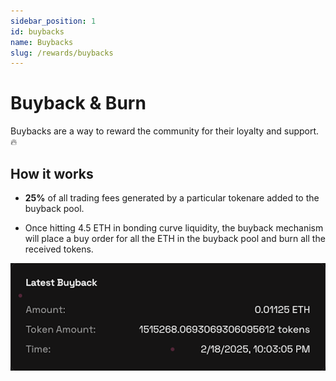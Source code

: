 ```yaml
---
sidebar_position: 1
id: buybacks
name: Buybacks
slug: /rewards/buybacks
---
```


# Buyback & Burn

Buybacks are a way to reward the community for their loyalty and support. 🔥

## How it works

- **25%** of all trading fees generated by a particular tokenare added to the buyback pool.

- Once hitting 4.5 ETH in bonding curve liquidity, the buyback mechanism will place a buy order for all the ETH in the buyback pool and burn all the received tokens.

![Buyback](../../static/img/new/latest_buyback.png)
